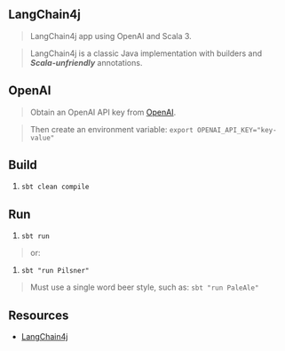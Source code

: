 LangChain4j
-----------
>LangChain4j app using OpenAI and Scala 3.

>LangChain4j is a classic Java implementation with builders and ***Scala-unfriendly*** annotations.

OpenAI
------
>Obtain an OpenAI API key from [OpenAI](https://openai.com/api/).

>Then create an environment variable: ```export OPENAI_API_KEY="key-value"```

Build
-----
1. ```sbt clean compile```

Run
---
1. ```sbt run```
>or:
1. ```sbt "run Pilsner"```
>Must use a single word beer style, such as: ```sbt "run PaleAle"```

Resources
---------
* [LangChain4j](https://docs.langchain4j.dev/intro)